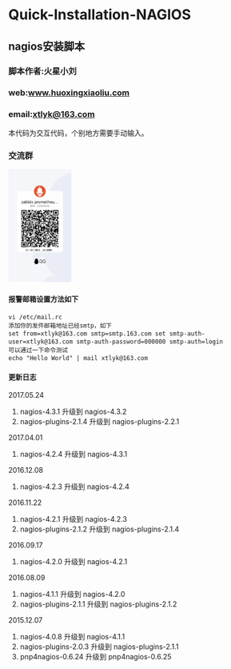 # Quick-Installation-NAGIOS
  
## nagios安装脚本
  
### 脚本作者:火星小刘   
### web:www.huoxingxiaoliu.com   
### email:xtlyk@163.com  
  
本代码为交互代码，个别地方需要手动输入。  

### 交流群

<img src="https://github.com/X-Mars/Quick-Installation-NAGIOS/blob/master/images/1.jpg?raw=true" width="25%" height="25%">
  
#### 报警邮箱设置方法如下  
  
```shell
vi /etc/mail.rc  
添加你的发件邮箱地址已经smtp，如下  
set from=xtlyk@163.com smtp=smtp.163.com set smtp-auth-user=xtlyk@163.com smtp-auth-password=000000 smtp-auth=login  
可以通过一下命令测试  
echo "Hello World" | mail xtlyk@163.com  
```  
  
#### 更新日志  

2017.05.24  
1. nagios-4.3.1			升级到	nagios-4.3.2
2. nagios-plugins-2.1.4   升级到	nagios-plugins-2.2.1  

2017.04.01  
1. nagios-4.2.4			升级到	nagios-4.3.1

2016.12.08  
1. nagios-4.2.3			升级到	nagios-4.2.4
  
2016.11.22   
1. nagios-4.2.1			升级到	nagios-4.2.3   
2. nagios-plugins-2.1.2		升级到	nagios-plugins-2.1.4  
  
2016.09.17  
1. nagios-4.2.0		 	升级到	nagios-4.2.1   

2016.08.09   
1. nagios-4.1.1			升级到	nagios-4.2.0  
2. nagios-plugins-2.1.1	升级到	nagios-plugins-2.1.2  
  
2015.12.07  
1. nagios-4.0.8			升级到	nagios-4.1.1  
2. nagios-plugins-2.0.3	升级到	nagios-plugins-2.1.1  
3. pnp4nagios-0.6.24	升级到	pnp4nagios-0.6.25  
